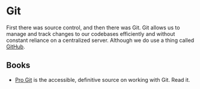 # Git

First there was source control, and then there was Git. Git allows us to manage and track changes to our codebases efficiently and without constant reliance on a centralized server. Although we do use a thing called [GitHub][gh].

## Books

- [Pro Git][pg] is the accessible, definitive source on working with Git. Read it. 

[gh]: https://github.com
[pg]: https://progit.org
